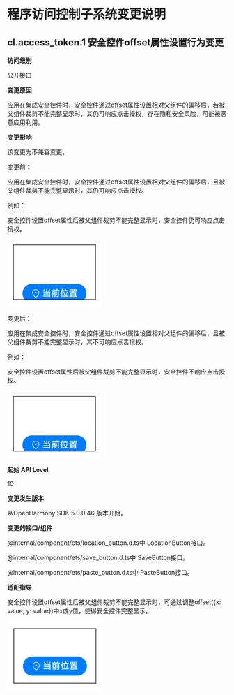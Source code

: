 # 程序访问控制子系统变更说明

## cl.access_token.1 安全控件offset属性设置行为变更

**访问级别**

公开接口

**变更原因**

应用在集成安全控件时，安全控件通过offset属性设置相对父组件的偏移后，若被父组件裁剪不能完整显示时，其仍可响应点击授权，存在隐私安全风险，可能被恶意应用利用。

**变更影响**

该变更为不兼容变更。

变更前：

应用在集成安全控件时，安全控件通过offset属性设置相对父组件的偏移后，且被父组件裁剪不能完整显示时，其仍可响应点击授权。

例如：

安全控件设置offset属性后被父组件裁剪不能完整显示时，安全控件仍可响应点击授权。

![be_clipped](security_component_be_clipped.png)

变更后：

应用在集成安全控件时，安全控件通过offset属性设置相对父组件的偏移后，且被父组件裁剪不能完整显示时，其不可响应点击授权。

例如：

安全控件设置offset属性后被父组件裁剪不能完整显示时，安全控件不响应点击授权。

![be_clipped](security_component_be_clipped.png)

**起始 API Level**

10

**变更发生版本**

从OpenHarmony SDK 5.0.0.46 版本开始。

**变更的接口/组件**

@internal/component/ets/location_button.d.ts中 LocationButton接口。

@internal/component/ets/save_button.d.ts中 SaveButton接口。

@internal/component/ets/paste_button.d.ts中 PasteButton接口。

**适配指导**

安全控件设置offset属性后被父组件裁剪不能完整显示时，可通过调整offset({x: value, y: value})中x或y值，使得安全控件完整显示。

![not_be_clipped](security_component_not_be_clipped.png)
